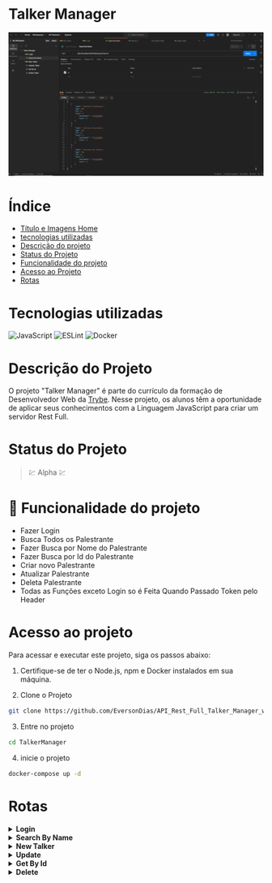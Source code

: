 # Talker Manager

![Talker Manager](readme/cardProject/main.png)

# Índice

* [Título e Imagens Home](#talker-manager)
* [tecnologias utilizadas](#tecnologias-utilizadas)
* [Descrição do projeto](#descrição-do-projeto)
* [Status do Projeto](#status-do-projeto)
* [Funcionalidade do projeto](#🔨-funcionalidade-do-projeto)
* [Acesso ao Projeto](#acesso-ao-projeto)
* [Rotas](#rotas)

# Tecnologias utilizadas

![JavaScript](https://img.shields.io/badge/javascript-%23323330.svg?style=for-the-badge&logo=javascript&logoColor=%23F7DF1E)
![ESLint](https://img.shields.io/badge/ESLint-4B3263?style=for-the-badge&logo=eslint&logoColor=white)
![Docker](https://img.shields.io/badge/docker-%230db7ed.svg?style=for-the-badge&logo=docker&logoColor=white)

# Descrição do Projeto

O projeto "Talker Manager" é parte do currículo da formação de Desenvolvedor Web da [Trybe](https://www.betrybe.com/). Nesse projeto, os alunos têm a oportunidade de aplicar seus conhecimentos com a Linguagem JavaScript para criar um servidor Rest Full. 

# Status do Projeto

> 💹 Alpha 💹

# 🔨 Funcionalidade do projeto

- Fazer Login
- Busca Todos os Palestrante
- Fazer Busca por Nome do Palestrante
- Fazer Busca por Id do Palestrante
- Criar novo Palestrante
- Atualizar Palestrante
- Deleta Palestrante
- Todas as Funções exceto Login so é Feita Quando Passado Token pelo Header

# Acesso ao projeto

Para acessar e executar este projeto, siga os passos abaixo:

1. Certifique-se de ter o Node.js, npm e Docker instalados em sua máquina.

2. Clone o Projeto

```bash
git clone https://github.com/EversonDias/API_Rest_Full_Talker_Manager_with_JavaScript_and_Docker.git TalkerManager
```

3. Entre no projeto

```bash
cd TalkerManager
```

4. inicie o projeto

```bash
docker-compose up -d
```

# Rotas

<details>
<summary><strong>Login</strong></summary>

faça login com user Admin para obter o Token para testa as demais rotas.

method ```POST```

Rota

```bash
http://localhost:3001/login
```

corpo da requisição
```json
{
  "email": "admin@admin.com",
  "password": "123456"
}
```
</details>

<details>
<summary><strong>Search By Name</strong></summary>

method ```GET```

Rota

```bash
http://localhost:3001/talker/search?q=He
```

Obs: O Token deve ser Passado pelo Header da Requisição.

</details>

<details>
<summary><strong>New Talker</strong></summary>

method ```POST```

Rota

```bash
http://localhost:3001/talker
```

corpo da requisição
```json
{
    "name": "Bruno",
    "age": 57,
    "talk": {
        "watchedAt": "22/10/2021",
        "rate": 4
    }
}
```

Obs: O Token deve ser Passado pelo Header da Requisição.
</details>

<details>
<summary><strong>Update</strong></summary>

method ```PUT```

Rota

```bash
http://localhost:3001/talker/6
```

corpo da requisição
```json
{
    "name": "Bruno Lopes",
    "age": 57,
    "talk": {
        "watchedAt": "22/10/2021",
        "rate": 4
    }
}
```

Obs: O Token deve ser Passado pelo Header da Requisição.
</details>

<details>
<summary><strong>Get By Id</strong></summary>

method ```GET```

Rota

```bash
http://localhost:3001/talker/6
```

Obs: O Token deve ser Passado pelo Header da Requisição.
</details>

<details>
<summary><strong>Delete</strong></summary>

method ```DELETE```

Rota

```bash
http://localhost:3001/talker/6
```

Obs: O Token deve ser Passado pelo Header da Requisição.
</details>
